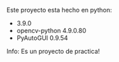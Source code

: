 Este proyecto esta hecho en python:
- 3.9.0
- opencv-python 4.9.0.80
- PyAutoGUI 0.9.54

Info:
Es un proyecto de practica!
